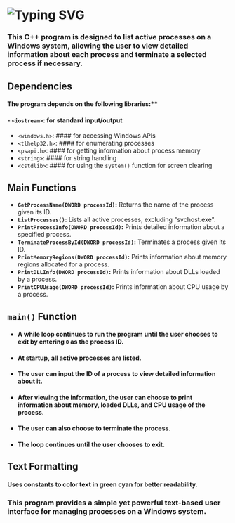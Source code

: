 # ![Typing SVG](https://readme-typing-svg.demolab.com?font=Fira+Code&weight=800&size=23&pause=1000&color=0BC9F7&random=false&width=435&lines=Simple+TaskManger+In+C%2B%2B)

### This C++ program is designed to list active processes on a Windows system, allowing the user to view detailed information about each process and terminate a selected process if necessary.

## Dependencies
#### The program depends on the following libraries:**

#### - `<iostream>`: for standard input/output
- `<windows.h>`: #### for accessing Windows APIs
- `<tlhelp32.h>`: #### for enumerating processes
- `<psapi.h>`: #### for getting information about process memory
- `<string>`: #### for string handling
- `<cstdlib>`: #### for using the `system()` function for screen clearing

## Main Functions

- **`GetProcessName(DWORD processId)`:** Returns the name of the process given its ID.
- **`ListProcesses()`:** Lists all active processes, excluding "svchost.exe".
- **`PrintProcessInfo(DWORD processId)`:** Prints detailed information about a specified process.
- **`TerminateProcessById(DWORD processId)`:** Terminates a process given its ID.
- **`PrintMemoryRegions(DWORD processId)`:** Prints information about memory regions allocated for a process.
- **`PrintDLLInfo(DWORD processId)`:** Prints information about DLLs loaded by a process.
- **`PrintCPUUsage(DWORD processId)`:** Prints information about CPU usage by a process.

## `main()` Function
- #### A while loop continues to run the program until the user chooses to exit by entering `0` as the process ID.
- #### At startup, all active processes are listed.
- #### The user can input the ID of a process to view detailed information about it.
- #### After viewing the information, the user can choose to print information about memory, loaded DLLs, and CPU usage of the process.
- #### The user can also choose to terminate the process.
- #### The loop continues until the user chooses to exit.

## Text Formatting
#### Uses constants to color text in green cyan for better readability.

### This program provides a simple yet powerful text-based user interface for managing processes on a Windows system.







